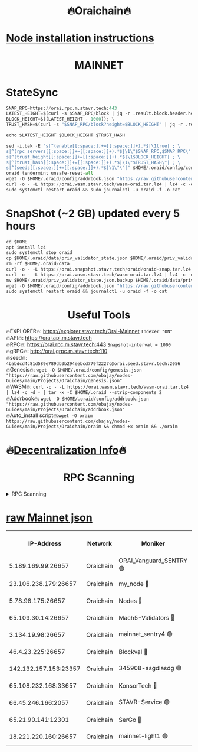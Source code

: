 <h1 align="center"> 🔥Oraichain🔥</h1>

[Node installation instructions](https://github.com/obajay/nodes-Guides/tree/main/Projects/Oraichain)
=
<h1 align="center"> MAINNET</h1>

# StateSync
```python
SNAP_RPC=https://orai.rpc.m.stavr.tech:443
LATEST_HEIGHT=$(curl -s $SNAP_RPC/block | jq -r .result.block.header.height); \
BLOCK_HEIGHT=$((LATEST_HEIGHT - 1000)); \
TRUST_HASH=$(curl -s "$SNAP_RPC/block?height=$BLOCK_HEIGHT" | jq -r .result.block_id.hash)

echo $LATEST_HEIGHT $BLOCK_HEIGHT $TRUST_HASH

sed -i.bak -E "s|^(enable[[:space:]]+=[[:space:]]+).*$|\1true| ; \
s|^(rpc_servers[[:space:]]+=[[:space:]]+).*$|\1\"$SNAP_RPC,$SNAP_RPC\"| ; \
s|^(trust_height[[:space:]]+=[[:space:]]+).*$|\1$BLOCK_HEIGHT| ; \
s|^(trust_hash[[:space:]]+=[[:space:]]+).*$|\1\"$TRUST_HASH\"| ; \
s|^(seeds[[:space:]]+=[[:space:]]+).*$|\1\"\"|" $HOME/.oraid/config/config.toml
oraid tendermint unsafe-reset-all
wget -O $HOME/.oraid/config/addrbook.json "https://raw.githubusercontent.com/obajay/nodes-Guides/main/Projects/Oraichain/addrbook.json"
curl -o - -L https://orai.wasm.stavr.tech/wasm-orai.tar.lz4 | lz4 -c -d - | tar -x -C $HOME/.oraid --strip-components 2
sudo systemctl restart oraid && sudo journalctl -u oraid -f -o cat
```
# SnapShot (~2 GB) updated every 5 hours
```python
cd $HOME
apt install lz4
sudo systemctl stop oraid
cp $HOME/.oraid/data/priv_validator_state.json $HOME/.oraid/priv_validator_state.json.backup
rm -rf $HOME/.oraid/data
curl -o - -L https://orai.snapshot.stavr.tech/oraid/oraid-snap.tar.lz4 | lz4 -c -d - | tar -x -C $HOME/.oraid --strip-components 2
curl -o - -L https://orai.wasm.stavr.tech/wasm-orai.tar.lz4 | lz4 -c -d - | tar -x -C $HOME/.oraid --strip-components 2
mv $HOME/.oraid/priv_validator_state.json.backup $HOME/.oraid/data/priv_validator_state.json
wget -O $HOME/.oraid/config/addrbook.json "https://raw.githubusercontent.com/obajay/nodes-Guides/main/Projects/Oraichain/addrbook.json"
sudo systemctl restart oraid && journalctl -u oraid -f -o cat
```

 <h1 align="center"> Useful Tools</h1>

🔥EXPLORER🔥:     https://explorer.stavr.tech/Orai-Mainnet        `Indexer "ON"` \
🔥API🔥:          https://orai.api.m.stavr.tech \
🔥RPC🔥:          https://orai.rpc.m.stavr.tech:443              `Snapshot-interval = 1000` \
🔥gRPC🔥:         http://orai.grpc.m.stavr.tech:110 \
🔥seed🔥:      `4babdcd4c81d589e789db3b294eebcd779f2227c@orai.seed.stavr.tech:2056` \
🔥Genesis🔥:   `wget -O $HOME/.oraid/config/genesis.json "https://raw.githubusercontent.com/obajay/nodes-Guides/main/Projects/Oraichain/genesis.json"` \
🔥WASM🔥:      `curl -o - -L https://orai.wasm.stavr.tech/wasm-orai.tar.lz4 | lz4 -c -d - | tar -x -C $HOME/.oraid --strip-components 2` \
🔥Addrbook🔥:  `wget -O $HOME/.oraid/config/addrbook.json "https://raw.githubusercontent.com/obajay/nodes-Guides/main/Projects/Oraichain/addrbook.json"` \
🔥Auto_install script🔥:`wget -O oraim https://raw.githubusercontent.com/obajay/nodes-Guides/main/Projects/Oraichain/oraim && chmod +x oraim && ./oraim`

🔥[Decentralization Info](https://github.com/obajay/StateSync-snapshots/tree/main/Projects/Oraichain/Decentralization)🔥
=
<h1 align="center"> RPC Scanning</h1>

<details>
<summary>RPC Scanning</summary>

<h2 align="center"> We scan nodes in real time every 4 hours. And we provide the final result of RPC endpoints.
We cannot influence the operation of these nodes in any way. </h2>


```python
If Voting Power is higher than 0 --> then the Node is a validator of the network and may be subject to attack and be a potential threat to the chain.
```
```python
We marked such validators with a red symbol
```

</details>

[raw Mainnet json](https://rpc-check.oraim.stavr.tech/oraim/rpc-oraim-result.json)
=


<table><tr><th>IP-Address</th><th>Network</th><th>Moniker</th><th>Latest Block Height</th><th>Earliest Block Height</th><th>Catching Up</th><th>Tx Index</th><th>Voting Power</th><th>Scan Time</th></tr><tr><td>5.189.169.99:26657</td><td>Oraichain</td><td>ORAI_Vanguard_SENTRY 🟢</td><td>15715969</td><td>0</td><td>False</td><td>on</td><td>0</td><td>2024-02-11T03:19:36.925412226UTC</td></tr><tr><td>23.106.238.179:26657</td><td>Oraichain</td><td>my_node 🔴</td><td>15715972</td><td>0</td><td>False</td><td>on</td><td>223250</td><td>2024-02-11T03:19:51.593934046UTC</td></tr><tr><td>5.78.98.175:26657</td><td>Oraichain</td><td>Nodes 🔴</td><td>15715973</td><td>0</td><td>False</td><td>off</td><td>164869</td><td>2024-02-11T03:19:59.677128286UTC</td></tr><tr><td>65.109.30.14:26657</td><td>Oraichain</td><td>Mach5-Validators 🔴</td><td>15715977</td><td>0</td><td>False</td><td>off</td><td>212</td><td>2024-02-11T03:20:20.497763709UTC</td></tr><tr><td>3.134.19.98:26657</td><td>Oraichain</td><td>mainnet_sentry4 🟢</td><td>15715973</td><td>1</td><td>False</td><td>on</td><td>0</td><td>2024-02-11T03:19:56.700556172UTC</td></tr><tr><td>46.4.23.225:26657</td><td>Oraichain</td><td>Blockval 🔴</td><td>15715978</td><td>10774049</td><td>False</td><td>off</td><td>280797</td><td>2024-02-11T03:20:24.852104599UTC</td></tr><tr><td>142.132.157.153:23357</td><td>Oraichain</td><td>345908-asgdlasdg 🟢</td><td>15715972</td><td>11956426</td><td>False</td><td>on</td><td>0</td><td>2024-02-11T03:19:56.020855432UTC</td></tr><tr><td>65.108.232.168:33657</td><td>Oraichain</td><td>KonsorTech 🔴</td><td>15715968</td><td>14344801</td><td>False</td><td>off</td><td>50315</td><td>2024-02-11T03:19:32.409172866UTC</td></tr><tr><td>66.45.246.166:2057</td><td>Oraichain</td><td>STAVR-Service 🟢</td><td>15715976</td><td>15529201</td><td>False</td><td>on</td><td>0</td><td>2024-02-11T03:20:17.778099195UTC</td></tr><tr><td>65.21.90.141:12301</td><td>Oraichain</td><td>SerGo 🔴</td><td>15715975</td><td>15615975</td><td>False</td><td>off</td><td>1</td><td>2024-02-11T03:20:13.090690554UTC</td></tr><tr><td>18.221.220.160:26657</td><td>Oraichain</td><td>mainnet-light1 🟢</td><td>15715974</td><td>15643601</td><td>False</td><td>on</td><td>0</td><td>2024-02-11T03:20:04.521504520UTC</td></tr></table>
